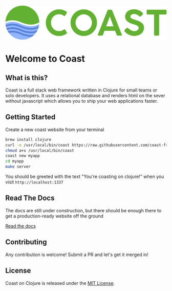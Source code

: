 ![](logo/horizontal.png)

# Welcome to Coast

## What is this?

Coast is a full stack web framework written in Clojure for small teams or solo developers. It uses a relational database and renders html on the sever without javascript which allows you to ship your web applications faster.

## Getting Started

Create a new coast website from your terminal

```bash
brew install clojure
curl -o /usr/local/bin/coast https://raw.githubusercontent.com/coast-framework/coast/master/coast
chmod a+x /usr/local/bin/coast
coast new myapp
cd myapp
make server
```

You should be greeted with the text "You're coasting on clojure!"
when you visit `http://localhost:1337`

## Read The Docs

The docs are still under construction, but there should be enough there
to get a production-ready website off the ground

[Read the docs](docs/README.md)

## Contributing

Any contribution is welcome! Submit a PR and let's get it merged in!

## License

Coast on Clojure is released under the [MIT License](https://opensource.org/licenses/MIT).
